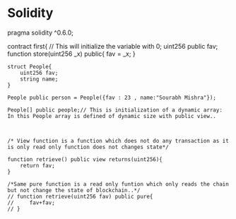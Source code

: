 # Solidity
pragma solidity ^0.6.0;

contract first{
    // This will initialize the variable with 0;
    uint256 public fav;
    function store(uint256 _x) public{
        fav = _x;
    }
    
    struct People{
        uint256 fav;
        string name;
    }

    People public person = People({fav : 23 , name:"Sourabh Mishra"});

    People[] public people;// This is initialization of a dynamic array: In this People array is defined of dynamic size with public view..

    

    /* View function is a function which does not do any transaction as it is only read only function does not changes state*/

    function retrieve() public view returns(uint256){
        return fav;
    }

    /*Same pure function is a read only funtion which only reads the chain but not change the state of blockchain..*/
    // function retrieve(uint256 fav) public pure{
    //     fav+fav;
    // }

    
